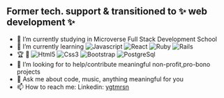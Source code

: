 
## Former tech. support & transitioned to ✨ web development ✨

- 🔭 I’m currently studying in Microverse Full Stack Development School 
- 🌱 I’m currently learning ![Javascript](https://img.shields.io/badge/JavaScript-F7DF1E?style=for-the-badge&logo=javascript&logoColor=black) ![React](https://img.shields.io/badge/React-20232A?style=for-the-badge&logo=react&logoColor=61DAFB) ![Ruby](https://img.shields.io/badge/Ruby-CC342D?style=for-the-badge&logo=ruby&logoColor=white) ![Rails](https://img.shields.io/badge/Ruby_on_Rails-CC0000?style=for-the-badge&logo=ruby-on-rails&logoColor=white)
- :trophy: :gem: ![Html5](https://img.shields.io/badge/HTML5-E34F26?style=for-the-badge&logo=html5&logoColor=white) ![Css3](https://img.shields.io/badge/CSS-239120?&style=for-the-badge&logo=css3&logoColor=white) ![Bootstrap](https://img.shields.io/badge/Bootstrap-563D7C?style=for-the-badge&logo=bootstrap&logoColor=white) ![PostgreSql](https://img.shields.io/badge/PostgreSQL-316192?style=for-the-badge&logo=postgresql&logoColor=white)
- 🤔 I’m looking for to help/contribute meaningful non-profit,pro-bono projects
- 💬 Ask me about code, music, anything meaningful for you
- 📫 How to reach me:  Linkedin: [ygtmrsn](https://www.linkedin.com/in/yigitmersin)

<!--
- 🤔 I’m looking for help with ...
- 👯 I’m currently collaborating with pair programming in Microverse
- ⚡ Fun fact: ...
-->





